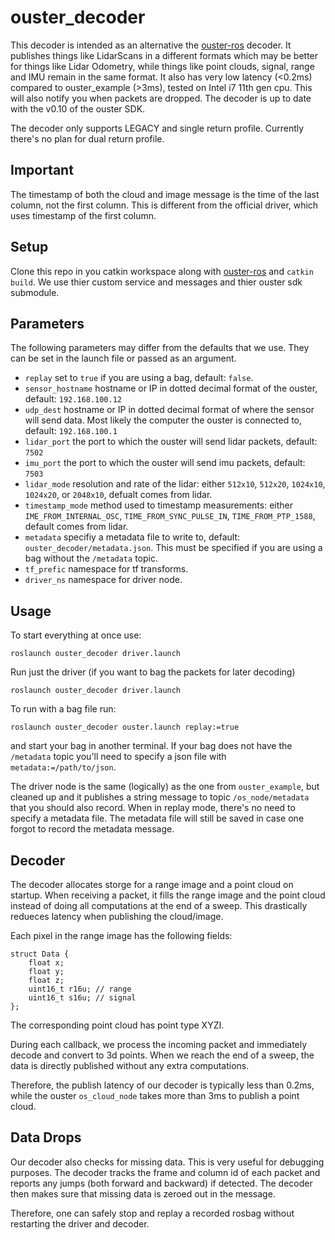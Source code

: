 # ouster_decoder

This decoder is intended as an alternative the [ouster-ros](https://github.com/ouster-lidar/ouster-ros) decoder. It publishes things like LidarScans in a different formats which may be better for things like Lidar Odometry, while things like point clouds, signal, range and IMU remain in the same format. It also has very low latency (<0.2ms) compared to ouster_example (>3ms), tested on Intel i7 11th gen cpu. This will also notify you when packets are dropped. The decoder is up to date with the v0.10 of the ouster SDK.

The decoder only supports LEGACY and single return profile. Currently there's no plan for dual return profile.

## Important

The timestamp of both the cloud and image message is the time of the last column, not the first column.
This is different from the official driver, which uses timestamp of the first column. 

## Setup
Clone this repo in you catkin workspace along with [ouster-ros](https://github.com/ouster-lidar/ouster-ros) and `catkin build`. We use thier custom service and messages and thier ouster sdk submodule. 

## Parameters
The following parameters may differ from the defaults that we use. They can be set in the launch file or passed as an argument.
- `replay` set to `true` if you are using a bag, default: `false`.
- `sensor_hostname` hostname or IP in dotted decimal format of the ouster, default: `192.168.100.12`
- `udp_dest` hostname or IP in dotted decimal format of where the sensor will send data. Most likely the computer the ouster is connected to, default: `192.168.100.1`
- `lidar_port` the port to which the ouster will send lidar packets, default: `7502`
- `imu_port` the port to which the ouster will send imu packets, default: `7503`
- `lidar_mode` resolution and rate of the lidar: either `512x10`, `512x20`, `1024x10`, `1024x20`, or `2048x10`, defualt comes from lidar.
- `timestamp_mode` method used to timestamp measurements: either `IME_FROM_INTERNAL_OSC`, `TIME_FROM_SYNC_PULSE_IN`, `TIME_FROM_PTP_1588`, default comes from lidar.
- `metadata` specifiy a metadata file to write to, default: `ouster_decoder/metadata.json`. This must be specified if you are using a bag without the `/metadata` topic. 
- `tf_prefic` namespace for tf transforms.
- `driver_ns` namespace for driver node.

## Usage
To start everything at once use:
```
roslaunch ouster_decoder driver.launch
```

Run just the driver (if you want to bag the packets for later decoding) 
```
roslaunch ouster_decoder driver.launch
```

To run with a bag file run:
```
roslaunch ouster_decoder ouster.launch replay:=true
```
and start your bag in another terminal. If your bag does not have the `/metadata` topic you'll need to specify a json file with `metadata:=/path/to/json`.

The driver node is the same (logically) as the one from `ouster_example`, but cleaned up and it publishes a string message to topic `/os_node/metadata` that you should also record. When in replay mode, there's no need to specify a metadata file. The metadata file will still be saved in case one forgot to record the metadata message.

## Decoder

The decoder allocates storge for a range image and a point cloud on startup.
When receiving a packet, it fills the range image and the point cloud instead of doing all computations at the end of a sweep. This drastically redueces latency when publishing the cloud/image.

Each pixel in the range image has the following fields:
```
struct Data {
    float x;
    float y;
    float z;
    uint16_t r16u; // range
    uint16_t s16u; // signal
};
```

The corresponding point cloud has point type XYZI.

During each callback, we process the incoming packet and immediately decode and convert to 3d points. When we reach the end of a sweep, the data is directly published without any extra computations.

Therefore, the publish latency of our decoder is typically less than 0.2ms, while the ouster `os_cloud_node` takes more than 3ms to publish a point cloud.

## Data Drops

Our decoder also checks for missing data. This is very useful for debugging purposes. The decoder tracks the frame and column id of each packet and reports any jumps (both forward and backward) if detected.
The decoder then makes sure that missing data is zeroed out in the message. 

Therefore, one can safely stop and replay a recorded rosbag without restarting the driver and decoder.


